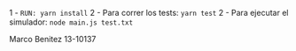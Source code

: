 1 - `RUN: yarn install`
2 - Para correr los tests: `yarn test`
2 - Para ejecutar el simulador: `node main.js test.txt`

Marco Benitez 13-10137
